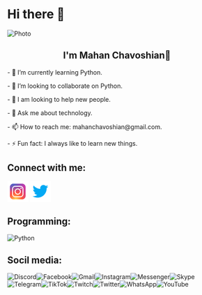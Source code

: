 # Hi there 👋

<img src="https://github.com/MahanChavoshian/MahanChavoshian/assets/127243438/f94ccbbb-f7fb-48ba-9cb0-349a63fa46e4)" alt="Photo">

<h2 align="center">I'm Mahan Chavoshian🤖</h2>

<p align="left">- 🌱 I’m currently learning Python.</p>
<p align="left">- 👯 I’m looking to collaborate on Python.</p>
<p align="left">- 🤔 I am looking to help new people.</p>
<p align="left">- 💬 Ask me about technology.</p>
<p align="left">- 📫 How to reach me: mahanchavoshian@gmail.com.</p>
<p align="left">- ⚡ Fun fact: I always like to learn new things.</p>

<h2 align="left">Connect with me:</h2>

<a href=""><img src="https://github.com/MahanChavoshian/MahanChavoshian/blob/main/image/instagram.png?raw=true"></a> <a href=""><img src="https://github.com/MahanChavoshian/MahanChavoshian/blob/main/image/twitter.png?raw=true"></a>

<h2 align="left">Programming: </h2>

![Python](https://img.shields.io/badge/python-3670A0?style=for-the-badge&logo=python&logoColor=ffdd54) 

<h2 align="left">Socil media: </h2>

![Discord](https://img.shields.io/badge/Discord-%235865F2.svg?style=for-the-badge&logo=discord&logoColor=white)![Facebook](https://img.shields.io/badge/Facebook-%231877F2.svg?style=for-the-badge&logo=Facebook&logoColor=white)![Gmail](https://img.shields.io/badge/Gmail-D14836?style=for-the-badge&logo=gmail&logoColor=white)![Instagram](https://img.shields.io/badge/Instagram-%23E4405F.svg?style=for-the-badge&logo=Instagram&logoColor=white)![Messenger](https://img.shields.io/badge/Messenger-00B2FF?style=for-the-badge&logo=messenger&logoColor=white)![Skype](https://img.shields.io/badge/Skype-%2300AFF0.svg?style=for-the-badge&logo=Skype&logoColor=white)![Telegram](https://img.shields.io/badge/Telegram-2CA5E0?style=for-the-badge&logo=telegram&logoColor=white)![TikTok](https://img.shields.io/badge/TikTok-%23000000.svg?style=for-the-badge&logo=TikTok&logoColor=white)![Twitch](https://img.shields.io/badge/Twitch-%239146FF.svg?style=for-the-badge&logo=Twitch&logoColor=white)![Twitter](https://img.shields.io/badge/Twitter-%231DA1F2.svg?style=for-the-badge&logo=Twitter&logoColor=white)![WhatsApp](https://img.shields.io/badge/WhatsApp-25D366?style=for-the-badge&logo=whatsapp&logoColor=white)![YouTube](https://img.shields.io/badge/YouTube-%23FF0000.svg?style=for-the-badge&logo=YouTube&logoColor=white)



